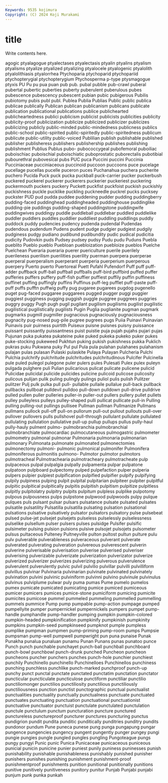 ```yaml
---
Keywords: 9535 kojimura
Copyright: (C) 2024 Koji Murakami
---
```


# title

Write contents here.



agogic
ptyalagogue ptyalectases ptyalectasis ptyalin ptyalins ptyalism ptyalisms ptyalize ptyalized ptyalizing
ptyalocele ptyalogenic ptyalolith ptyalolithiasis ptyalorrhea Ptychoparia ptychoparid ptychopariid ptychopterygial ptychopterygium
Ptychosperma p-type ptysmagogue ptyxis PU Pu pu pua puan pub
pub. pubal pubble pub-crawl puberal pubertal pubertic puberties puberty puberulent
puberulous pubes pubescence pubescency pubescent pubian pubic pubigerous Pubilis pubiotomy
pubis publ publ. Publea Publia Publias Public public publica publicae
publically Publican publican publicanism publicans publicate publication publicational publications publice
publichearted publicheartedness publici publicism publicist publicists publicities publicity publicity-proof publicization
publicize publicized publicizer publicizes publicizing publicly public-minded public-mindedness publicness publics
public-school public-spirited public-spiritedly public-spiritedness publicum publicute public-utility public-voiced Publilian publish
publishable published publisher publisheress publishers publishership publishes publishing publishment Publius
Publus pubo- pubococcygeal pubofemoral puboiliac puboischiac puboischial puboischiatic puboprostatic puborectalis
pubotibial pubourethral pubovesical pubs PUC puca Puccini puccini Puccinia Pucciniaceae
pucciniaceous puccinoid puccoon puccoons puce pucelage pucellage pucellas pucelle puceron
puces Puchanahua puchera pucherite puchero Pucida Puck puck pucka puckball
puck-carrier pucker puckerbush puckered puckerel puckerer puckerers puckerier puckeriest puckering
puckermouth puckers puckery Puckett puckfist puckfoist puckish puckishly puckishness puckle
pucklike puckling puckneedle puckrel pucks pucksey puckster PUD pud pudda
puddee puddening pudder pudding puddingberry pudding-faced puddinghead puddingheaded puddinghouse puddinglike
pudding-pie puddings pudding-shaped puddingstone puddingwife puddingwives puddingy puddle puddleball puddlebar
puddled puddlelike puddler puddlers puddles puddlier puddliest puddling puddlings puddly
puddock puddy pudencies pudency pudenda pudendal Pudendas pudendous pudendum Pudens
pudent pudge pudgier pudgiest pudgily pudginess pudgy pudiano pudibund pudibundity
pudic pudical pudicitia pudicity Pudovkin puds Pudsey pudsey pudsy Pudu
pudu Puduns Puebla pueblito Pueblo pueblo Puebloan puebloization puebloize pueblos
Puelche Puelchean Pueraria pueraria puerer puericulture puerile puerilely puerileness puerilism
puerilities puerility puerman puerpera puerperae puerperal puerperalism puerperant puerperia puerperium
puerperous puerpery Puerto puerto Puertoreal Puett Pufahl Pufendorf Puff puff
puff-adder puffback puff-ball puffball puffballs puff-bird puffbird puffed puffer pufferies
puffers puffery puff-fish puffier puffiest puffily puffin puffiness puffinet puffing
puffingly puffins Puffinus puff-leg pufflet puff-paste puff-puff puffs pufftn puffwig
puffy pug pugaree pugarees pugdog pugenello puget pug-faced puggaree puggarees
pugged pugger puggi puggier puggiest pugginess pugging puggish puggle puggree
puggrees puggries puggry puggy Pugh pugh pugil pugilant pugilism pugilisms
pugilist pugilistic pugilistical pugilistically pugilists Pugin Puglia puglianite pugman pugmark
pugmarks pugmill pugmiller pugnacious pugnaciously pugnaciousness pugnacity pug-nosed pug-pile pugree
pugrees pugs Puiia Puinavi Puinavian Puinavis puir puirness puirtith Puiseux
puisne puisnes puisny puissance puissant puissantly puissantness puist puistie puja
pujah pujahs pujari pujas Pujunan puka pukatea pukateine puke puked
pukeka pukeko puker pukes puke-stocking pukeweed Pukhtun puking pukish pukishness
pukka Puklich pukras puku Pukwana puky Pul pul Pula pula
pulahan pulahanes pulahanism pulajan pulas pulasan Pulaski pulaskite Pulaya Pulayan
Pulcheria Pulchi Pulchia pulchrify pulchritude pulchritudes pulchritudinous Pulcifer Pulcinella pule
puled pulegol pulegone puler pulers pules Pulesati Pulex pulex puleyn
pulgada pulghere puli Pulian pulicarious pulicat pulicate pulicene pulicid Pulicidae
pulicidal pulicide pulicides pulicine pulicoid pulicose pulicosity pulicous pulijan pulik
puling pulingly pulings puliol pulis pulish Pulitzer pulitzer Pulj pulk
pulka pull pull- pullable pullaile pullalue pull-back pullback pullbacks pullboat
pulldevil pulldoo pull-down pulldown pull-drive pulldrive pulled pullen puller pulleries
puller-in puller-out pullers pullery pullet pullets pulley pulleyless pulleys pulley-shaped
pulli pullicat pullicate pull-in Pulling pulling pulling-out pullings pullisee Pullman
pullman Pullmanize Pullmans pullmans pullock pull-off pull-on pullorum pull-out pullout
pullouts pull-over pullover pullovers pulls pullshovel pull-through pullulant pullulate pullulated
pullulating pullulation pullulative pull-up pullup pullups pullus pully-haul pully-hauly pulment
pulmo- pulmobranchia pulmobranchial pulmobranchiate pulmocardiac pulmocutaneous pulmogastric pulmometer pulmometry pulmonal
pulmonar Pulmonaria pulmonaria pulmonarian pulmonary Pulmonata pulmonate pulmonated pulmonectomies pulmonectomy
pulmoni- pulmonic pulmonical pulmonifer Pulmonifera pulmoniferous pulmonitis pulmono- Pulmotor pulmotor
pulmotors pulmotracheal Pulmotrachearia pulmotracheary pulmotracheate pulp pulpaceous pulpal pulpalgia pulpally
pulpamenta pulpar pulpatone pulpatoon pulpboard pulpectomy pulped pulpefaction pulper pulperia
pulpers pulpier pulpiest pulpification pulpified pulpifier pulpify pulpifying pulpily pulpiness
pulping pulpit pulpital pulpitarian pulpiteer pulpiter pulpitful pulpitic pulpitical pulpitically
pulpitis pulpitish pulpitism pulpitize pulpitless pulpitly pulpitolatry pulpitry pulpits pulpitum
pulpless pulplike pulpotomy pulpous pulpousness pulps pulpstone pulpwood pulpwoods pulpy
pulque pulques puls pulsant pulsar pulsars pulsatance pulsate pulsated pulsates
pulsatile pulsatility Pulsatilla pulsatilla pulsating pulsation pulsational pulsations pulsative pulsatively
pulsator pulsators pulsatory pulse pulsebeat pulsed pulse-jet pulsejet pulsejets pulseless
pulselessly pulselessness pulselike pulsellum pulser pulsers pulses pulsidge Pulsifer pulsific
pulsimeter pulsing pulsion pulsions pulsive pulsojet pulsojets pulsometer pulsus pultaceous
Pulteney Pultneyville pulton pultost pultun pulture pulu pulv pulverable pulverableness
pulveraceous pulverant pulverate pulverated pulverating pulveration pulvereous pulverescent pulverin pulverine
pulverisable pulverisation pulverise pulverised pulveriser pulverising pulverizable pulverizate pulverization pulverizator
pulverize pulverized pulverizer pulverizes pulverizing pulverous pulverulence pulverulent pulverulently pulvic
pulvil pulvilio pulvillar pulvilli pulvilliform pulvillus pulvinar Pulvinaria pulvinarian pulvinate
pulvinated pulvinately pulvination pulvini pulvinic pulviniform pulvinni pulvino pulvinule pulvinulus
pulvinus pulviplume pulwar puly puma pumas Pume pumelo pumelos pumex
pumicate pumicated pumicating pumice pumiced pumiceous pumicer pumicers pumices pumice-stone
pumiciform pumicing pumicite pumicites pumicose pummel pummeled pummeling pummelled pummelling
pummels pummice Pump pump pumpable pump-action pumpage pumped pumpellyite pumper
pumpernickel pumpernickels pumpers pumpet pump-handle pumphandle pump-handler pumping pumpkin pumpkin-colored
pumpkin-headed pumpkinification pumpkinify pumpkinish pumpkinity pumpkins pumpkin-seed pumpkinseed pumpknot pumple
pumpless pumplike pumpman pumpmen pump-priming pump-room pumps Pumpsie pumpsman pump-well
pumpwell pumpwright pun puna punaise Punak Punakha punalua punaluan punamu
Punan Punans punas punatoo punce Punch punch punchable punchayet punch-ball
punchball punchboard punch-bowl punchbowl punch-drunk punched Puncheon puncheon puncheons puncher
punchers punches punch-hole punchier punchiest punchily Punchinello punchinello Punchinelloes Punchinellos
punchiness punching punchless punchlike punch-marked punchproof punch-up punchy punct punctal
punctate punctated punctatim punctation punctator puncticular puncticulate puncticulose punctiform punctiliar
punctilio punctiliomonger punctilios punctiliosity punctilious punctiliously punctiliousness punction punctist punctographic
punctual punctualist punctualities punctuality punctually punctualness punctuate punctuated punctuates punctuating
punctuation punctuational punctuationist punctuative punctuator punctuist punctulate punctulated punctulation punctule
punctulum punctum puncturation puncture punctured punctureless punctureproof puncturer punctures puncturing
punctus pundigrion pundit pundita punditic punditically punditries punditry pundits pundonor
pundum Pune puneca punese pung punga pungapung pungar pungence pungencies
pungency pungent pungently punger pungey pungi pungie pungies pungle pungled
pungles pungling Pungoteague pungs pungy pungyi Punic punic Punica Punicaceae
punicaceous puniceous punicial punicin punicine punier puniest punily puniness puninesses
punish punishability punishable punishableness punishably punished punisher punishers punishes punishing
punishment punishment-proof punishmentproof punishments punition punitional punitionally punitions punitive punitively
punitiveness punitory punitur Punjab Punjabi punjabi punjum punk punka punkah
